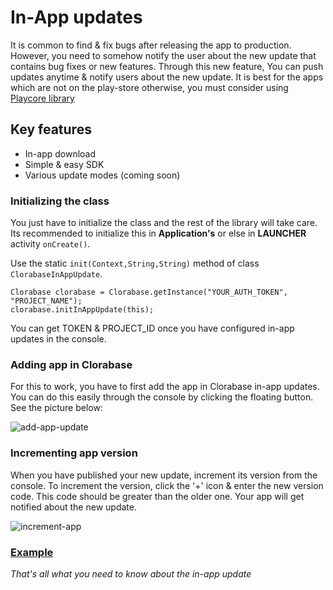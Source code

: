 # In-App updates
It is common to find & fix bugs after releasing the app to production. However, you need to somehow notify the user about the new update that contains bug fixes or new features. Through this new feature, You can push updates anytime & notify users about the new update. It is best for the apps which are not on the play-store otherwise, you must consider using [Playcore library](https://developer.android.com/guide/playcore/in-app-updates)

## Key features
- In-app download
- Simple & easy SDK
- Various update modes (coming soon)

### Initializing the class
You just have to initialize the class and the rest of the library will take care. Its recommended to initialize this in **Application's** or else in **LAUNCHER** activity `onCreate()`.

Use the static `init(Context,String,String)` method of class `ClorabaseInAppUpdate`.
```
Clorabase clorabase = Clorabase.getInstance("YOUR_AUTH_TOKEN", "PROJECT_NAME");
clorabase.initInAppUpdate(this);
```
You can get TOKEN & PROJECT_ID once you have configured in-app updates in the console.

### Adding app in Clorabase
For this to work, you have to first add the app in Clorabase in-app updates. You can do this easily through the console by clicking the floating button. See the picture below:

![add-app-update](add-app-update.png)

### Incrementing app version
When you have published your new update, increment its version from the console. To increment the version, click the '+' icon & enter the new version code. This code should be greater than the older one. Your app will get notified about the new update.

![increment-app](increment-app.png)



### [Example](https://github.com)
*That's all what you need to know about the in-app update*


